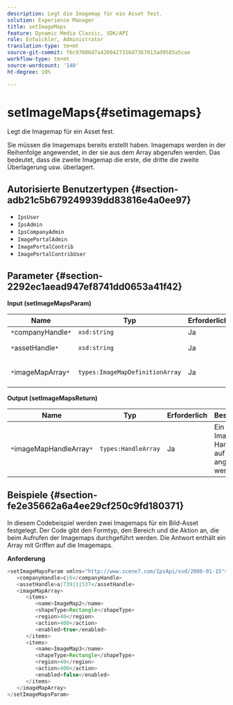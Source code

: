 ```yaml
---
description: Legt die Imagemap für ein Asset fest.
solution: Experience Manager
title: setImageMaps
feature: Dynamic Media Classic, SDK/API
role: Entwickler, Administrator
translation-type: tm+mt
source-git-commit: f6c97606d7a4209427316d7367013ad9585a5cae
workflow-type: tm+mt
source-wordcount: '140'
ht-degree: 10%

---
```



# setImageMaps{#setimagemaps}

Legt die Imagemap für ein Asset fest.

Sie müssen die Imagemaps bereits erstellt haben. Imagemaps werden in der Reihenfolge angewendet, in der sie aus dem Array abgerufen werden. Das bedeutet, dass die zweite Imagemap die erste, die dritte die zweite Überlagerung usw. überlagert.

## Autorisierte Benutzertypen {#section-adb21c5b679249939dd83816e4a0ee97}

* `IpsUser`
* `IpsAdmin`
* `IpsCompanyAdmin`
* `ImagePortalAdmin`
* `ImagePortalContrib`
* `ImagePortalContribUser`

## Parameter {#section-2292ec1aead947ef8741dd0653a41f42}

**Input (setImageMapsParam)**

| Name | Typ | Erforderlich | Beschreibung |
|---|---|---|---|
| `*`companyHandle`*` | `xsd:string` | Ja | Firma Handle. |
| `*`assetHandle`*` | `xsd:string` | Ja | Asset-Handle. |
| `*`imageMapArray`*` | `types:ImageMapDefinitionArray` | Ja | Array vordefinierter Imagemaps. |

**Output (setImageMapsReturn)**

| Name | Typ | Erforderlich | Beschreibung |
|---|---|---|---|
| `*`imageMapHandleArray`*` | `types:HandleArray` | Ja | Ein Array mit Imagemap-Handles, die auf das Asset angewendet werden. |

## Beispiele {#section-fe2e35662a6a4ee29cf250c9fd180371}

In diesem Codebeispiel werden zwei Imagemaps für ein Bild-Asset festgelegt. Der Code gibt den Formtyp, den Bereich und die Aktion an, die beim Aufrufen der Imagemaps durchgeführt werden. Die Antwort enthält ein Array mit Griffen auf die Imagemaps.

**Anforderung**

```java
<setImageMapsParam xmlns="http://www.scene7.com/IpsApi/xsd/2008-01-15">
   <companyHandle>c|6</companyHandle>
   <assetHandle>a|739|1|537</assetHandle>
   <imageMapArray>
      <items>
         <name>ImageMap2</name>
         <shapeType>Rectangle</shapeType>
         <region>40</region>
         <action>400</action>
         <enabled>true</enabled>
      </items>
      <items>
         <name>ImageMap3</name>
         <shapeType>Rectangle</shapeType>
         <region>40</region>
         <action>400</action>
         <enabled>false</enabled>
      </items>
   </imageMapArray>
</setImageMapsParam>
```

